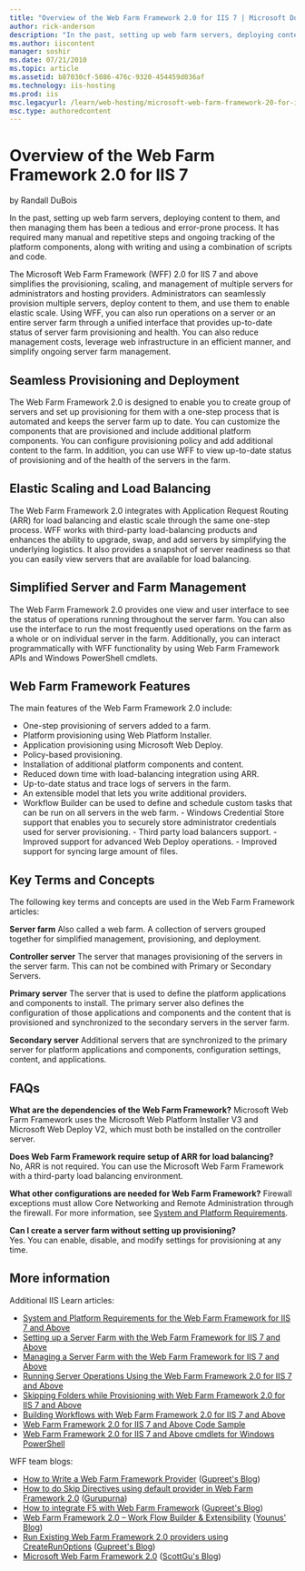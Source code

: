 ```yaml
---
title: "Overview of the Web Farm Framework 2.0 for IIS 7 | Microsoft Docs"
author: rick-anderson
description: "In the past, setting up web farm servers, deploying content to them, and then managing them has been a tedious and error-prone process. It has required many..."
ms.author: iiscontent
manager: soshir
ms.date: 07/21/2010
ms.topic: article
ms.assetid: b87030cf-5086-476c-9320-454459d036af
ms.technology: iis-hosting
ms.prod: iis
msc.legacyurl: /learn/web-hosting/microsoft-web-farm-framework-20-for-iis-7/overview-of-the-web-farm-framework-20-for-iis
msc.type: authoredcontent
---
```

Overview of the Web Farm Framework 2.0 for IIS 7
====================
by Randall DuBois

In the past, setting up web farm servers, deploying content to them, and then managing them has been a tedious and error-prone process. It has required many manual and repetitive steps and ongoing tracking of the platform components, along with writing and using a combination of scripts and code.

The Microsoft Web Farm Framework (WFF) 2.0 for IIS 7 and above simplifies the provisioning, scaling, and management of multiple servers for administrators and hosting providers. Administrators can seamlessly provision multiple servers, deploy content to them, and use them to enable elastic scale. Using WFF, you can also run operations on a server or an entire server farm through a unified interface that provides up-to-date status of server farm provisioning and health. You can also reduce management costs, leverage web infrastructure in an efficient manner, and simplify ongoing server farm management.

## Seamless Provisioning and Deployment

The Web Farm Framework 2.0 is designed to enable you to create group of servers and set up provisioning for them with a one-step process that is automated and keeps the server farm up to date. You can customize the components that are provisioned and include additional platform components. You can configure provisioning policy and add additional content to the farm. In addition, you can use WFF to view up-to-date status of provisioning and of the health of the servers in the farm.

## Elastic Scaling and Load Balancing

The Web Farm Framework 2.0 integrates with Application Request Routing (ARR) for load balancing and elastic scale through the same one-step process. WFF works with third-party load-balancing products and enhances the ability to upgrade, swap, and add servers by simplifying the underlying logistics. It also provides a snapshot of server readiness so that you can easily view servers that are available for load balancing.

## Simplified Server and Farm Management

The Web Farm Framework 2.0 provides one view and user interface to see the status of operations running throughout the server farm. You can also use the interface to run the most frequently used operations on the farm as a whole or on individual server in the farm. Additionally, you can interact programmatically with WFF functionality by using Web Farm Framework APIs and Windows PowerShell cmdlets.

## Web Farm Framework Features

The main features of the Web Farm Framework 2.0 include:

- One-step provisioning of servers added to a farm.
- Platform provisioning using Web Platform Installer.
- Application provisioning using Microsoft Web Deploy.
- Policy-based provisioning.
- Installation of additional platform components and content.
- Reduced down time with load-balancing integration using ARR.
- Up-to-date status and trace logs of servers in the farm.
- An extensible model that lets you write additional providers.
- Workflow Builder can be used to define and schedule custom tasks that can be run on all servers in the web farm. - Windows Credential Store support that enables you to securely store administrator credentials used for server provisioning. - Third party load balancers support. - Improved support for advanced Web Deploy operations. - Improved support for syncing large amount of files.

## Key Terms and Concepts

The following key terms and concepts are used in the Web Farm Framework articles:

**Server farm** Also called a web farm. A collection of servers grouped together for simplified management, provisioning, and deployment.

**Controller server** The server that manages provisioning of the servers in the server farm. This can not be combined with Primary or Secondary Servers.

**Primary server** The server that is used to define the platform applications and components to install. The primary server also defines the configuration of those applications and components and the content that is provisioned and synchronized to the secondary servers in the server farm.

**Secondary server** Additional servers that are synchronized to the primary server for platform applications and components, configuration settings, content, and applications.

## FAQs

**What are the dependencies of the Web Farm Framework?** Microsoft Web Farm Framework uses the  Microsoft Web Platform Installer V3 and  Microsoft Web Deploy V2, which must both be installed on the controller server.

**Does Web Farm Framework require setup of ARR for load balancing?**  
No, ARR is not required. You can use the Microsoft Web Farm Framework with a third-party load balancing environment.

**What other configurations are needed for Web Farm Framework?** Firewall exceptions must allow Core Networking and Remote Administration through the firewall. For more information, see [System and Platform Requirements](system-and-platform-requirements-for-the-web-farm-framework-20-for-iis.md).

**Can I create a server farm without setting up provisioning?**  
Yes. You can enable, disable, and modify settings for provisioning at any time.

## More information

Additional IIS Learn articles:

- [System and Platform Requirements for the Web Farm Framework for IIS 7 and Above](system-and-platform-requirements-for-the-web-farm-framework-20-for-iis.md)
- [Setting up a Server Farm with the Web Farm Framework for IIS 7 and Above](setting-up-a-server-farm-with-the-web-farm-framework-20-for-iis.md)
- [Managing a Server Farm with the Web Farm Framework for IIS 7 and Above](provisioning-a-server-farm-with-the-web-farm-framework-20-for-iis.md)
- [Running Server Operations Using the Web Farm Framework 2.0 for IIS 7 and Above](running-server-operations-using-the-web-farm-framework-20-for-iis.md)
- [Skipping Folders while Provisioning with Web Farm Framework 2.0 for IIS 7 and Above](skipping-folders-while-provisioning-with-web-farm-framework-20-for-iis.md)
- [Building Workflows with Web Farm Framework 2.0 for IIS 7 and Above](building-workflows-with-web-farm-framework-20-for-iis.md)
- [Web Farm Framework 2.0 for IIS 7 and Above Code Sample](web-farm-framework-20-for-iis-code-sample.md)
- [Web Farm Framework 2.0 for IIS 7 and Above cmdlets for Windows PowerShell](web-farm-framework-20-for-iis-cmdlets-for-windows-powershell.md)

WFF team blogs:

- [How to Write a Web Farm Framework Provider](https://blogs.iis.net/gursing/archive/2010/09/06/how-to-write-a-web-farm-framework-provider.aspx) ([Gupreet's Blog](https://blogs.iis.net/gursing/default.aspx))
- [How to do Skip Directives using default provider in Web Farm Framework 2.0](https://blogs.iis.net/gurupurna/archive/2011/01/25/how-to-do-skip-directives-using-default-provider-in-web-farm-framework-2-0-wff-2-0-by-changing-the-applicationhost-config.aspx) ([Gurupurna](https://blogs.iis.net/gurupurna/default.aspx))
- [How to integrate F5 with Web Farm Framework](https://blogs.iis.net/gursing/archive/2011/01/21/how-to-integrate-f5-with-web-farm-framework.aspx) ([Gupreet's Blog](https://blogs.iis.net/gursing/default.aspx))
- [Web Farm Framework 2.0 – Work Flow Builder &amp; Extensibility](https://blogs.iis.net/yaftab/archive/2011/01/27/web-farm-framework-2-0-work-flow-builder-amp-extensibility.aspx) ([Younus' Blog](https://blogs.iis.net/yaftab/default.aspx))
- [Run Existing Web Farm Framework 2.0 providers using CreateRunOptions](https://blogs.iis.net/gursing/archive/2010/10/04/run-existing-web-farm-framework-2-0-provider-using-createrunoptions.aspx) ([Gupreet's Blog](https://blogs.iis.net/gursing/default.aspx))
- [Microsoft Web Farm Framework 2.0](https://weblogs.asp.net/scottgu/archive/2011/01/20/microsoft-web-farm-framework-2-0.aspx) ([ScottGu's Blog](https://weblogs.asp.net/scottgu/default.aspx))
